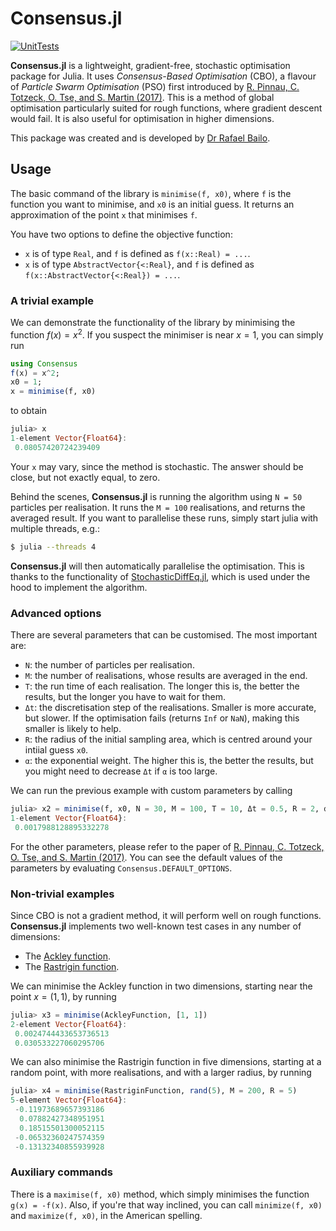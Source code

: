 # Consensus.jl

[![UnitTests](https://github.com/rafaelbailo/Consensus.jl/actions/workflows/UnitTests.yml/badge.svg)](https://github.com/rafaelbailo/Consensus.jl/actions/workflows/UnitTests.yml)

**Consensus.jl** is a lightweight, gradient-free, stochastic optimisation package for Julia. It uses _Consensus-Based Optimisation_ (CBO), a flavour of _Particle Swarm Optimisation_ (PSO) first introduced by [R. Pinnau, C. Totzeck, O. Tse, and S. Martin (2017)][1]. This is a method of global optimisation particularly suited for rough functions, where gradient descent would fail. It is also useful for optimisation in higher dimensions.

This package was created and is developed by [Dr Rafael Bailo](https://rafaelbailo.com/).

## Usage

The basic command of the library is `minimise(f, x0)`, where `f` is the function you want to minimise, and `x0` is an initial guess. It returns an approximation of the point `x` that minimises `f`.

You have two options to define the objective function:

- `x` is of type `Real`, and `f` is defined as `f(x::Real) = ...`.
- `x` is of type `AbstractVector{<:Real}`, and `f` is defined as `f(x::AbstractVector{<:Real}) = ...`.

### A trivial example

We can demonstrate the functionality of the library by minimising the function $f(x)=x^2$. If you suspect the minimiser is near $x=1$, you can simply run

```jl
using Consensus
f(x) = x^2;
x0 = 1;
x = minimise(f, x0)
```

to obtain

```jl
julia> x
1-element Vector{Float64}:
 0.08057420724239409
```

Your `x` may vary, since the method is stochastic. The answer should be close, but not exactly equal, to zero.

Behind the scenes, **Consensus.jl** is running the algorithm using `N = 50` particles per realisation. It runs the `M = 100` realisations, and returns the averaged result. If you want to parallelise these runs, simply start julia with multiple threads, e.g.:

```sh
$ julia --threads 4
```

**Consensus.jl** will then automatically parallelise the optimisation. This is thanks to the functionality of [StochasticDiffEq.jl](https://github.com/SciML/StochasticDiffEq.jl), which is used under the hood to implement the algorithm.

### Advanced options

There are several parameters that can be customised. The most important are:

- `N`: the number of particles per realisation.
- `M`: the number of realisations, whose results are averaged in the end.
- `T`: the run time of each realisation. The longer this is, the better the results, but the longer you have to wait for them.
- `Δt`: the discretisation step of the realisations. Smaller is more accurate, but slower. If the optimisation fails (returns `Inf` or `NaN`), making this smaller is likely to help.
- `R`: the radius of the initial sampling area, which is centred around your intiial guess `x0`.
- `α`: the exponential weight. The higher this is, the better the results, but you might need to decrease `Δt` if `α` is too large.

We can run the previous example with custom parameters by calling

```jl
julia> x2 = minimise(f, x0, N = 30, M = 100, T = 10, Δt = 0.5, R = 2, α = 500)
1-element Vector{Float64}:
 0.0017988128895332278
```

For the other parameters, please refer to the paper of [R. Pinnau, C. Totzeck, O. Tse, and S. Martin (2017)][1]. You can see the default values of the parameters by evaluating `Consensus.DEFAULT_OPTIONS`.

### Non-trivial examples

Since CBO is not a gradient method, it will perform well on rough functions. **Consensus.jl** implements two well-known test cases in any number of dimensions:

- The [Ackley function](https://en.wikipedia.org/wiki/Ackley_function).
- The [Rastrigin function](https://en.wikipedia.org/wiki/Rastrigin_function).

We can minimise the Ackley function in two dimensions, starting near the point $x=(1,1)$, by running

```jl
julia> x3 = minimise(AckleyFunction, [1, 1])
2-element Vector{Float64}:
 0.0024744433653736513
 0.030533227060295706
```

We can also minimise the Rastrigin function in five dimensions, starting at a random point, with more realisations, and with a larger radius, by running

```jl
julia> x4 = minimise(RastriginFunction, rand(5), M = 200, R = 5)
5-element Vector{Float64}:
 -0.11973689657393186
  0.07882427348951951
  0.18515501300052115
 -0.06532360247574359
 -0.13132340855939928
```

### Auxiliary commands

There is a `maximise(f, x0)` method, which simply minimises the function `g(x) = -f(x)`. Also, if you're that way inclined, you can call `minimize(f, x0)` and `maximize(f, x0)`, in the American spelling.

[1]: http://dx.doi.org/10.1142/S0218202517400061
